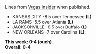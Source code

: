 Lines from [Vegas Insider](http://www.vegasinsider.com/nfl/matchups/matchups.cfm/week/18/season/2017) when published.

- KANSAS CITY -8.5 over Tennessee **(L)**
- LA RAMS -5.5 over Atlanta **(L)**
- JACKSONVILLE -8.5 over Buffalo **(L)**
- NEW ORLEANS -7 over Carolina **(L)**

**This week: 0-4 (ouch)**<br/>
**Overall: 0-4**
